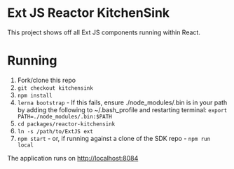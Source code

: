 # Ext JS Reactor KitchenSink

This project shows off all Ext JS components running within React.

# Running

1. Fork/clone this repo
2. `git checkout kitchensink`
3. `npm install`
4. `lerna bootstrap` - If this fails, ensure ./node_modules/.bin is in your path by adding the following to ~/.bash_profile and restarting terminal: `export PATH=./node_modules/.bin:$PATH`
5. `cd packages/reactor-kitchensink`
7. `ln -s /path/to/ExtJS ext`
8. `npm start`  - or, if running against a clone of the SDK repo - `npm run local`

The application runs on [http://localhost:8084](http://localhost:8084)
